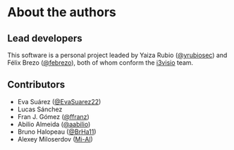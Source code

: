About the authors
==================

Lead developers
---------------

This software is a personal project leaded by Yaiza Rubio ([@yrubiosec](https://twitter.com/yrubiosec)) and Félix Brezo ([@febrezo](https://twitter.com/febrezo)), both of whom conform the [i3visio](http://i3visio.com) team.

Contributors
------------

* Eva Suárez ([@EvaSuarez22](https://twitter.com/EvaSuarez22))
* Lucas Sánchez
* Fran J. Gómez ([@ffranz](https://twitter.com/ffranz))
* Abilio Almeida  ([@aabilio](https://github.com/aabilio))
* Bruno Halopeau ([@BrHa11](https://github.com/BrHa11))
* Alexey Miloserdov ([Mi-Al](https://github.com/Mi-Al))
